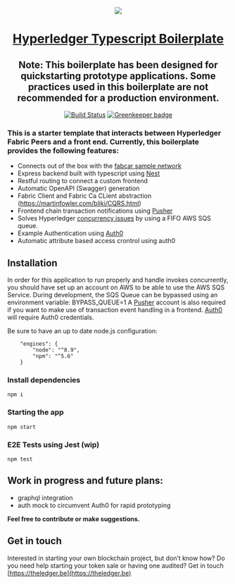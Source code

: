 <center>

![](https://cdn-images-1.medium.com/max/1200/1*2646BxDq2ICh_oNFPolAXQ.jpeg)

# [Hyperledger Typescript Boilerplate ](https://medium.com/wearetheledger/hyperledger-fabric-typescript-boilerplate-455004d0c6c8)

## Note: This boilerplate has been designed for quickstarting prototype applications. Some practices used in this boilerplate are not recommended for a production environment.

[![Build Status](https://travis-ci.org/wearetheledger/hyperledger-typescript-boilerplate.svg?branch=master)](https://travis-ci.org/wearetheledger/hyperledger-typescript-boilerplate) [![Greenkeeper badge](https://badges.greenkeeper.io/wearetheledger/hyperledger-typescript-boilerplate.svg)](https://greenkeeper.io/)

</center>

### This is a starter template that interacts between Hyperledger Fabric Peers and a front end. Currently, this boilerplate provides the following features:

- Connects out of the box with the [fabcar sample network](https://github.com/hyperledger/fabric-samples/tree/release/fabcar)
- Express backend built with typescript using [Nest](https://github.com/kamilmysliwiec/nest) 
- Restful routing to connect a custom frontend
- Automatic OpenAPI (Swagger) generation
- Fabric Client and Fabric Ca CLient abstraction
(https://martinfowler.com/bliki/CQRS.html)
- Frontend chain transaction notifications using [Pusher](https://pusher.com)
- Solves Hyperledger [concurrency issues](https://medium.com/wearetheledger/hyperledger-fabric-concurrency-really-eccd901e4040) by using a FIFO AWS SQS queue.
- Example Authentication using [Auth0](https://auth0.com/)
- Automatic attribute based access crontrol using auth0



## Installation

In order for this application to run properly and handle invokes concurrently, you should have set up an account on AWS to be able to use the AWS SQS Service. 
During development, the SQS Queue can be bypassed using an environment variable: BYPASS_QUEUE=1
A [Pusher](https://pusher.com) account is also required if you want to make use of transaction event handling in a frontend.
[Auth0](https://auth0.com/) will require Auth0 credentials.

Be sure to have an up to date node.js configuration:
```
    "engines": {
        "node": "^8.9",
        "npm": "^5.6"
    }
```

### Install dependencies

`npm i`

### Starting the app

`npm start`

### E2E Tests using Jest (wip)

`npm test`

## Work in progress and future plans:

- graphql integration
- auth mock to circumvent Auth0 for rapid prototyping

**Feel free to contribute or make suggestions.**

## Get in touch
Interested in starting your own blockchain project, but don’t know how? 
Do you need help starting your token sale or having one audited? Get in touch [https://theledger.be](https://theledger.be)
